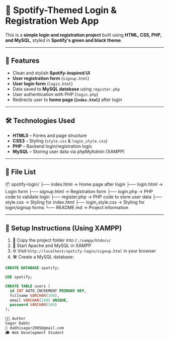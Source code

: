 # 🎵 Spotify-Themed Login & Registration Web App

This is a **simple login and registration project** built using **HTML, CSS, PHP, and MySQL**, styled in **Spotify's green and black theme**.

---

## 🌟 Features

- Clean and stylish **Spotify-inspired UI**
- **User registration form** (`signup.html`)
- **User login form** (`login.html`)
- Data saved to **MySQL database** using `register.php`
- User authentication with PHP (`login.php`)
- Redirects user to **home page (`index.html`)** after login

---

## 🛠 Technologies Used

- **HTML5** – Forms and page structure  
- **CSS3** – Styling (`style.css` & `login_style.css`)  
- **PHP** – Backend login/registration logic  
- **MySQL** – Storing user data via phpMyAdmin (XAMPP)

---

## 📁 File List

📦 spotify-login/
├── index.html → Home page after login
├── login.html → Login form
├── signup.html → Registration form
├── login.php → PHP code to validate login
├── register.php → PHP code to store user data
├── style.css → Styling for index.html
├── login_style.css → Styling for login/signup forms
└── README.md → Project information


---

## 🧪 Setup Instructions (Using XAMPP)

1. 📂 Copy the project folder into `C:/xampp/htdocs/`
2. 🧩 Start Apache and MySQL in XAMPP
3. 🌐 Visit `http://localhost/spotify-login/signup.html` in your browser
4. 🛠️ Create a MySQL database:

```sql
CREATE DATABASE spotify;

USE spotify;

CREATE TABLE users (
  id INT AUTO_INCREMENT PRIMARY KEY,
  fullname VARCHAR(100),
  email VARCHAR(100) UNIQUE,
  password VARCHAR(100)
);

👨‍💻 Author
Sagar Dabhi
📧 dabhisagar2005@gmail.com
🎓 Web Development Student
